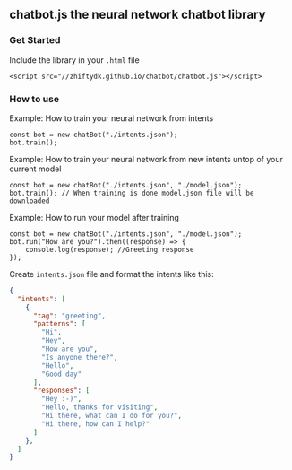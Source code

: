 ## chatbot.js the neural network chatbot library
### Get Started
Include the library in your `.html` file
```JS
<script src="//zhiftydk.github.io/chatbot/chatbot.js"></script>
```

### How to use
Example: How to train your neural network from intents
```JS
const bot = new chatBot("./intents.json");
bot.train();
```

Example: How to train your neural network from new intents untop of your current model
```JS
const bot = new chatBot("./intents.json", "./model.json");
bot.train(); // When training is done model.json file will be downloaded
```

Example: How to run your model after training
```JS
const bot = new chatBot("./intents.json", "./model.json");
bot.run("How are you?").then((response) => {
    console.log(response); //Greeting response
});
```

Create `intents.json` file and format the intents like this:
```JSON
{
  "intents": [
    {
      "tag": "greeting",
      "patterns": [
        "Hi",
        "Hey",
        "How are you",
        "Is anyone there?",
        "Hello",
        "Good day"
      ],
      "responses": [
        "Hey :-)",
        "Hello, thanks for visiting",
        "Hi there, what can I do for you?",
        "Hi there, how can I help?"
      ]
    },
  ]
}
```
